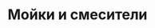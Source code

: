 ---
layout: technology.ect
href: '/kitchens/technologies/sinks-and-taps'
lang: ru
title: 'Мойки и смесители'
importance: 5
photo: '/кухни/технологии/мойки-и-смесители/мойка-и-смесител-9.jpg'
description: 'Современные решения из нержавеющей стали, силгранита и кориана. Гарантированная гигиеничность, функциональность и легкий уход. '
highlights:
  - 
    caption: 'Стиль и функциональность'
    photo: '/кухни/технологии/мойки-и-смесители/широкий-выбор-мойки-и-смесители.png'
  - 
    caption: 'Смесители в унисоне с кухней'
    photo: '/кухни/технологии/мойки-и-смесители/смесител-1.png'
  - 
    caption: 'Мойки, как часть кухни'
    photo: '/кухни/технологии/мойки-и-смесители/смесител-2.png'
  - 
    caption: 'Мойки различного монтажа'
    photo: '/кухни/технологии/мойки-и-смесители/смесител-4.png'
  - 
    caption: 'Кухонные измельчатели отходов'
    photo: '/кухни/технологии/мойки-и-смесители/сифон-1.png'
topics:
  -
    caption: 'Комфортабельные решения'
    description: 'Современные решения из нержавеющей стали, силгранита и кориана. Гарантированная гигиеничность, функциональность и легкий уход. Практические аксессуары, дозатор для жидкого мыла, измельчатель отходов, алюминиевая фольга на дно шкафа мойки. Для смесителя важна высота, удобство ручки и легкое вращение вокруг оси. Разнообразие большое. Диалог рекомендует Blanco.'
    photos:
      - '/кухни/технологии/мойки-и-смесители/мойка-и-смесител-2.jpg'
      - '/кухни/технологии/мойки-и-смесители/мойки-и-смесители.jpg'
      - '/кухни/технологии/мойки-и-смесители/мойка-и-смесител-9.jpg'
  -
    caption: 'Мойки различного монтажа'
    description: 'Возможность врезной мойки или монтаж накладной мойки, являющейся частью кухни. Встроенные с идеальным кантом и фабрично приклеенной прокладкой, выровненные со столешницей или чуть ниже ее уровня, мойки и рабочие площади, невидимо связанны в один блок.'
    highlight: 'Алюминиевые полки|которые раздвигают пространство на кухне'
    photos:
      - '/кухни/технологии/мойки-и-смесители/столешница-мойка.jpg'
      - '/кухни/технологии/мойки-и-смесители/выбор-мойка-для-каждой-модели-кухни.jpg'
      - '/кухни/технологии/мойки-и-смесители/мойка-и-смесител-7.jpg'
---